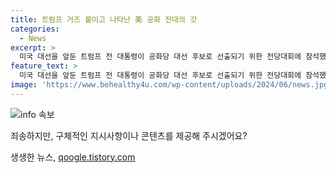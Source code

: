 ```yaml
---
title: 트럼프 거즈 붙이고 나타난 美 공화 전대의 갓
categories:
  - News
excerpt: >
  미국 대선을 앞둔 트럼프 전 대통령이 공화당 대선 후보로 선출되기 위한 전당대회에 참석했습니다. 피격 후 이틀만에 개최된 이번 행사는 대관식 분위기 속에서 진행되며, 대선 승리 기대가 높아졌습니다. 트럼프 전 대통령은 귀에 거즈를 하고 참석자들의 기립박수를 받으며 강인한 이미지를 보였고, 찬조 연설자들은 피격 사건에도 불구하고 연설 내용을 유지하도록 권고받은 것으로 전해졌습니다. 전당대회 주변에서는 보안 강화와 반(反)트럼프 진영의 시위가 이뤄졌습니다. 미국 대선과 관련된 이번 행사는 화제를 모으고 있습니다.
feature_text: >
  미국 대선을 앞둔 트럼프 전 대통령이 공화당 대선 후보로 선출되기 위한 전당대회에 참석했습니다. 피격 후 이틀만에 개최된 이번 행사는 대관식 분위기 속에서 진행되며, 대선 승리 기대가 높아졌습니다. 트럼프 전 대통령은 귀에 거즈를 하고 참석자들의 기립박수를 받으며 강인한 이미지를 보였고, 찬조 연설자들은 피격 사건에도 불구하고 연설 내용을 유지하도록 권고받은 것으로 전해졌습니다. 전당대회 주변에서는 보안 강화와 반(反)트럼프 진영의 시위가 이뤄졌습니다. 미국 대선과 관련된 이번 행사는 화제를 모으고 있습니다.
image: 'https://www.behealthy4u.com/wp-content/uploads/2024/06/news.jpg'
---
```


<p><img src="https://www.behealthy4u.com/wp-content/uploads/2024/06/news.jpg" alt="info 속보" /></p>

<p>죄송하지만, 구체적인 지시사항이나 콘텐츠를 제공해 주시겠어요?</p>
생생한 뉴스, <a href="https://qoogle.tistory.com" rel="dofollow">qoogle.tistory.com</a>


